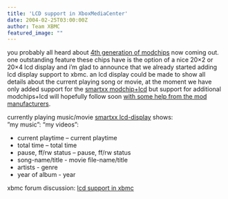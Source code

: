 ```yaml
---
title: 'LCD support in XboxMediaCenter'
date: 2004-02-25T03:00:00Z
author: Team XBMC
featured_image: ""
---
```

you probably all heard about [4th generation of modchips](http://www.xbox-scene.com/modchips4_table.htm) now coming out. one outstanding feature these chips have is the option of a nice 20×2 or 20×4 lcd display and i’m glad to announce that we already started adding lcd display support to xbmc. an lcd display could be made to show all details about the current playing song or movie, at the moment we have only added support for the [smartxx modchip+lcd](http://www.smartxx.com) but support for additional modchips+lcd will hopefully follow soon [with some help from the mod manufacturers](/cdn-cgi/l/email-protection#e58284888096918097d4d2a59d878a9d8880818c8486808b918097cb868a88).

 currently playing music/movie [smartxx lcd-display](http://www.smartxx.com) shows:  
 ”my music”: “my videos”:  
 - current playtime – current playtime   
 - total time – total time   
 - pause, ff/rw status – pause, ff/rw status   
 - song-name/title - movie file-name/title  
 - artists - genre  
 - year of album - year 

 xbmc forum discussion: [lcd support in xbmc](http://www.xboxmediaplayer.de/cgi-bin/forums/ikonboard.pl?act=st;f=1;t=2000)

 
